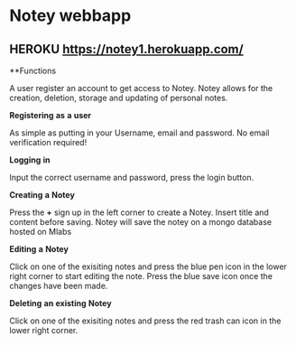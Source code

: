 # Notey webbapp

## HEROKU https://notey1.herokuapp.com/

**Functions

A user register an account to get access to Notey. Notey allows for the creation, deletion, storage and updating of personal notes. 

**Registering** **as** **a** **user** 

As simple as putting in your Username, email and password. No email verification required! 

**Logging** **in** 

Input the correct username and password, press the login button.

**Creating** **a** **Notey**

Press the **+** sign up in the left corner to create a Notey. Insert title and content before saving. Notey will save the notey on a mongo database hosted on Mlabs

**Editing** **a** **Notey**

Click on one of the exisiting notes and press the blue pen icon in the lower right corner to start editing the note. Press the blue save icon once the changes have been made. 

**Deleting** **an** **existing** **Notey**

Click on one of the exisiting notes and press the red trash can icon in the lower right corner.
